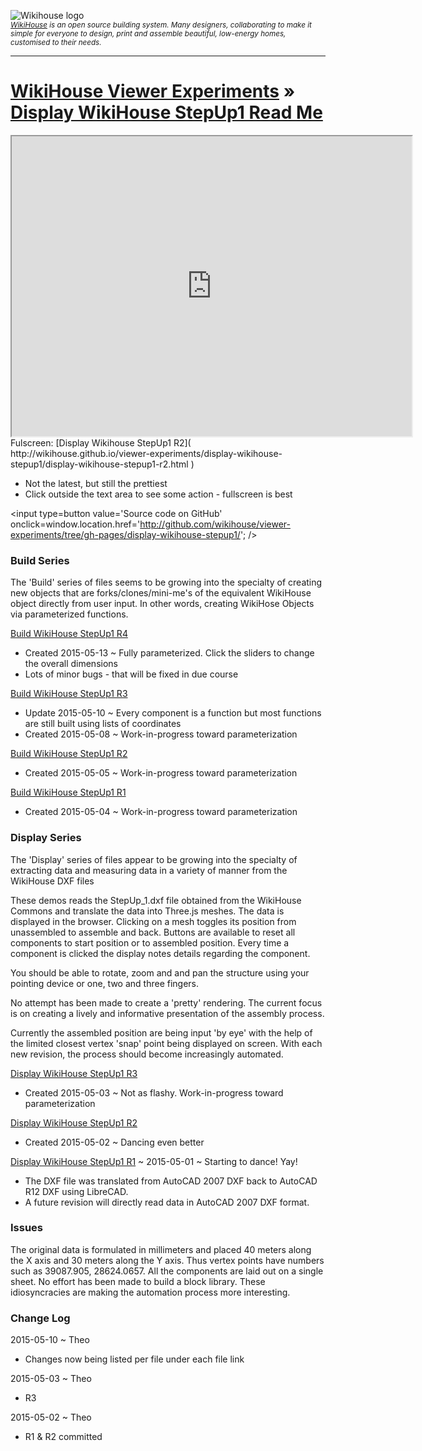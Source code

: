 ![Wikihouse logo]( http://avatars3.githubusercontent.com/u/4091108?v=3&s=100 )  
_<small>[WikiHouse]( http://www.wikihouse.cc/ ) is an open source building system. Many designers, collaborating to make it simple for everyone to design, print and assemble beautiful, low-energy homes, customised to their needs.</small>_
***
[WikiHouse Viewer Experiments]( http://wikihouse.github.io/viewer-experiments/ ) &raquo;
[Display WikiHouse StepUp1 Read Me]( index.html )
===

<span style=display:none; >[View as web page]( http://WikiHouse.github.io/viewer-experiments/index.html#display-wikihouse-stepup1/readme.md# "view the files as apps." ) <input value="<< You are here" size=15 style="font:bold 11pt monospace;border-width:0;" ></span>  

<iframe src=http://wikihouse.github.io/viewer-experiments/display-wikihouse-stepup1/display-wikihouse-stepup1-r2.html width=640 height=480 ></iframe>  
Fulscreen: [Display Wikihouse StepUp1 R2]( http://wikihouse.github.io/viewer-experiments/display-wikihouse-stepup1/display-wikihouse-stepup1-r2.html )

* Not the latest, but still the prettiest
* Click outside the text area to see some action - fullscreen is best

<input type=button value='Source code on GitHub' onclick=window.location.href='http://github.com/wikihouse/viewer-experiments/tree/gh-pages/display-wikihouse-stepup1/'; />

### Build Series
The 'Build' series of files seems to be growing into the specialty of creating new objects that are forks/clones/mini-me's 
of the equivalent WikiHouse object directly from user input. In other words, creating WikiHose Objects via parameterized functions.

[Build WikiHouse StepUp1 R4]( http://wikihouse.github.io/viewer-experiments/display-wikihouse-stepup1/build-wikihouse-stepup1-r4.html )  

* Created 2015-05-13 ~ Fully parameterized. Click the sliders to change the overall dimensions
* Lots of minor bugs - that will be fixed in due course


[Build WikiHouse StepUp1 R3]( http://wikihouse.github.io/viewer-experiments/display-wikihouse-stepup1/build-wikihouse-stepup1-r3.html )

* Update 2015-05-10 ~ Every component is a function but most functions are still built using lists of coordinates
* Created 2015-05-08 ~ Work-in-progress toward parameterization  


[Build WikiHouse StepUp1 R2]( http://wikihouse.github.io/viewer-experiments/display-wikihouse-stepup1/build-wikihouse-stepup1-r2.html )  

* Created 2015-05-05 ~ Work-in-progress toward parameterization  

[Build WikiHouse StepUp1 R1]( http://wikihouse.github.io/viewer-experiments/display-wikihouse-stepup1/build-wikihouse-stepup1-r1.html )

* Created 2015-05-04 ~ Work-in-progress toward parameterization  

### Display Series
The 'Display' series of files appear to be growing into the specialty of extracting data and measuring data in a variety of manner from the WikiHouse DXF files

These demos reads the StepUp_1.dxf file obtained from the WikiHouse Commons and translate the data into Three.js meshes.
The data is displayed in the browser. Clicking on a mesh toggles its position from unassembled to assemble and back.
Buttons are available to reset all components to start position or to assembled position.
Every time a component is clicked the display notes details regarding the component.

You should be able to rotate, zoom and and pan the structure using your pointing device or one, two and three fingers.


No attempt has been made to create a 'pretty' rendering. 
The current focus is on creating a lively and informative presentation of the assembly process.

Currently the assembled position are being input 'by eye' with the help of the limited closest vertex 'snap' point being displayed on screen.
With each new revision, the process should become increasingly automated.  


[Display WikiHouse StepUp1 R3]( http://wikihouse.github.io/viewer-experiments/display-wikihouse-stepup1/display-wikihouse-stepup1-r3.html )

* Created 2015-05-03 ~ Not as flashy. Work-in-progress toward parameterization  

[Display WikiHouse StepUp1 R2]( http://wikihouse.github.io/viewer-experiments/display-wikihouse-stepup1/display-wikihouse-stepup1-r2.html )

* Created 2015-05-02 ~ Dancing even better

[Display WikiHouse StepUp1 R1]( http://wikihouse.github.io/viewer-experiments/display-wikihouse-stepup1/display-wikihouse-stepup1-r1.html ) 
~ 2015-05-01 ~ Starting to dance! Yay!  

* The DXF file was translated from AutoCAD 2007 DXF back to AutoCAD R12 DXF using LibreCAD. 
* A future revision will directly read data in AutoCAD 2007 DXF format.


### Issues
The original data is formulated in millimeters and placed 40 meters along the X axis and 30 meters along the Y axis.
Thus vertex points have numbers such as 39087.905, 28624.0657.
All the components are laid out on a single sheet. No effort has been made to build a block library.
These idiosyncracies are making the automation process more interesting. 


### Change Log

2015-05-10 ~ Theo

* Changes now being listed per file under each file link

2015-05-03 ~ Theo

* R3

2015-05-02 ~ Theo

*  R1 & R2 committed